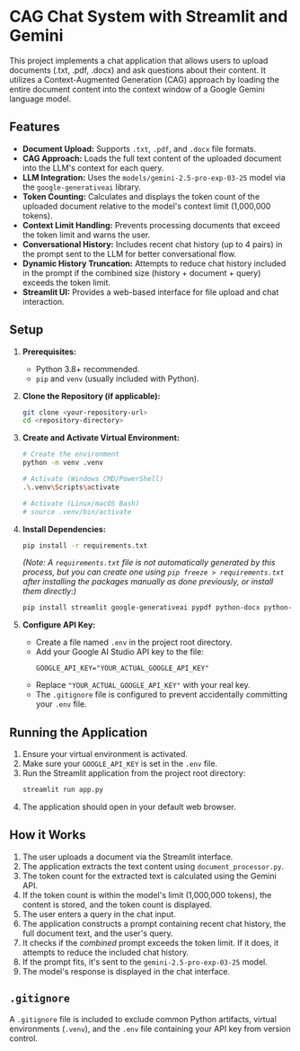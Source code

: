 # CAG Chat System with Streamlit and Gemini

This project implements a chat application that allows users to upload documents (.txt, .pdf, .docx) and ask questions about their content. It utilizes a Context-Augmented Generation (CAG) approach by loading the entire document content into the context window of a Google Gemini language model.

## Features

*   **Document Upload:** Supports `.txt`, `.pdf`, and `.docx` file formats.
*   **CAG Approach:** Loads the full text content of the uploaded document into the LLM's context for each query.
*   **LLM Integration:** Uses the `models/gemini-2.5-pro-exp-03-25` model via the `google-generativeai` library.
*   **Token Counting:** Calculates and displays the token count of the uploaded document relative to the model's context limit (1,000,000 tokens).
*   **Context Limit Handling:** Prevents processing documents that exceed the token limit and warns the user.
*   **Conversational History:** Includes recent chat history (up to 4 pairs) in the prompt sent to the LLM for better conversational flow.
*   **Dynamic History Truncation:** Attempts to reduce chat history included in the prompt if the combined size (history + document + query) exceeds the token limit.
*   **Streamlit UI:** Provides a web-based interface for file upload and chat interaction.

## Setup

1.  **Prerequisites:**
    *   Python 3.8+ recommended.
    *   `pip` and `venv` (usually included with Python).

2.  **Clone the Repository (if applicable):**
    ```bash
    git clone <your-repository-url>
    cd <repository-directory>
    ```

3.  **Create and Activate Virtual Environment:**
    ```bash
    # Create the environment
    python -m venv .venv

    # Activate (Windows CMD/PowerShell)
    .\.venv\Scripts\activate

    # Activate (Linux/macOS Bash)
    # source .venv/bin/activate
    ```

4.  **Install Dependencies:**
    ```bash
    pip install -r requirements.txt
    ```
    *(Note: A `requirements.txt` file is not automatically generated by this process, but you can create one using `pip freeze > requirements.txt` after installing the packages manually as done previously, or install them directly:)*
    ```bash
    pip install streamlit google-generativeai pypdf python-docx python-dotenv
    ```

5.  **Configure API Key:**
    *   Create a file named `.env` in the project root directory.
    *   Add your Google AI Studio API key to the file:
        ```dotenv
        GOOGLE_API_KEY="YOUR_ACTUAL_GOOGLE_API_KEY"
        ```
    *   Replace `"YOUR_ACTUAL_GOOGLE_API_KEY"` with your real key.
    *   The `.gitignore` file is configured to prevent accidentally committing your `.env` file.

## Running the Application

1.  Ensure your virtual environment is activated.
2.  Make sure your `GOOGLE_API_KEY` is set in the `.env` file.
3.  Run the Streamlit application from the project root directory:
    ```bash
    streamlit run app.py
    ```
4.  The application should open in your default web browser.

## How it Works

1.  The user uploads a document via the Streamlit interface.
2.  The application extracts the text content using `document_processor.py`.
3.  The token count for the extracted text is calculated using the Gemini API.
4.  If the token count is within the model's limit (1,000,000 tokens), the content is stored, and the token count is displayed.
5.  The user enters a query in the chat input.
6.  The application constructs a prompt containing recent chat history, the full document text, and the user's query.
7.  It checks if the *combined* prompt exceeds the token limit. If it does, it attempts to reduce the included chat history.
8.  If the prompt fits, it's sent to the `gemini-2.5-pro-exp-03-25` model.
9.  The model's response is displayed in the chat interface.

## `.gitignore`

A `.gitignore` file is included to exclude common Python artifacts, virtual environments (`.venv`), and the `.env` file containing your API key from version control.